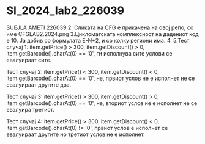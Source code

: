 # SI_2024_lab2_226039
SUEJLA AMETI 226039
2. Сликата на CFG e прикачена на овој репо, со име CFGLAB2.2024.png
3.Цикломатската комплексност на дадениот код е 10. Ја добив со формулата E-N+2, и со колку региони има.
4.
5.Тест случај 1: item.getPrice() > 300, item.getDiscount() > 0, item.getBarcode().charAt(0) == '0', ги исполнува сите услови се евалуираат сите.

Тест случај 2: item.getPrice() < 300, item.getDiscount() < 0, item.getBarcode().charAt(0) == '0', не, првиот услов не е исполнет не се евалуираат другите два.

Тест случај 3: item.getPrice() > 300, item.getDiscount() > 0, item.getBarcode().charAt(0) == '0', не, вториот услов не е исполнет не се евалуира третиот.

Тест случај 4: item.getPrice() > 300, item.getDiscount() < 0, item.getBarcode().charAt(0) != '0', првиот услов е исполнет се евалуираат другите но третиот услов не е исполнет.
